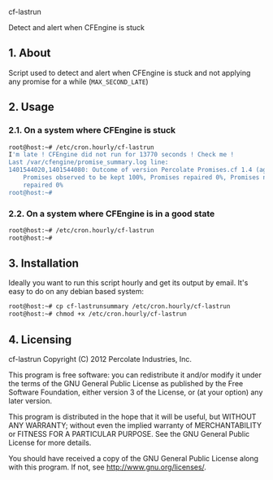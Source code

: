 cf-lastrun

Detect and alert when CFEngine is stuck

## 1. About

Script used to detect and alert when CFEngine is stuck and not applying any
promise for a while (`MAX_SECOND_LATE`)

## 2. Usage

### 2.1. On a system where CFEngine is stuck

```bash
root@host:~# /etc/cron.hourly/cf-lastrun
I'm late ! CFEngine did not run for 13770 seconds ! Check me !
Last /var/cfengine/promise_summary.log line:
1401544020,1401544080: Outcome of version Percolate Promises.cf 1.4 (agent-0):
    Promises observed to be kept 100%, Promises repaired 0%, Promises not
    repaired 0%
root@host:~#
```

### 2.2. On a system where CFEngine is in a good state

```bash
root@host:~# /etc/cron.hourly/cf-lastrun
root@host:~#
```

## 3. Installation

Ideally you want to run this script hourly and get its output by email.
It's easy to do on any debian based system:

```bash
root@host:~# cp cf-lastrunsummary /etc/cron.hourly/cf-lastrun
root@host:~# chmod +x /etc/cron.hourly/cf-lastrun
```

## 4. Licensing

cf-lastrun
Copyright (C) 2012  Percolate Industries, Inc.

This program is free software: you can redistribute it and/or modify
it under the terms of the GNU General Public License as published by
the Free Software Foundation, either version 3 of the License, or
(at your option) any later version.

This program is distributed in the hope that it will be useful,
but WITHOUT ANY WARRANTY; without even the implied warranty of
MERCHANTABILITY or FITNESS FOR A PARTICULAR PURPOSE.  See the
GNU General Public License for more details.

You should have received a copy of the GNU General Public License
along with this program.  If not, see <http://www.gnu.org/licenses/>.
